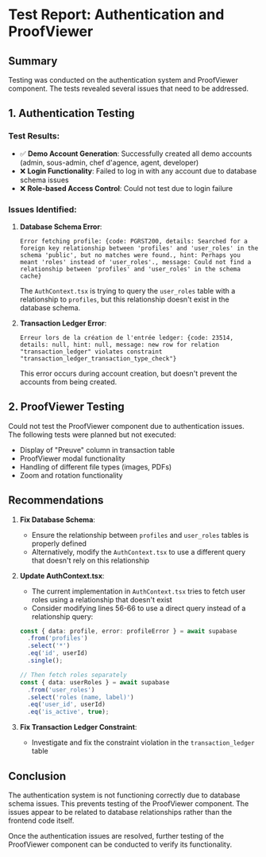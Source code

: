 # Test Report: Authentication and ProofViewer

## Summary

Testing was conducted on the authentication system and ProofViewer component. The tests revealed several issues that need to be addressed.

## 1. Authentication Testing

### Test Results:

- ✅ **Demo Account Generation**: Successfully created all demo accounts (admin, sous-admin, chef d'agence, agent, developer)
- ❌ **Login Functionality**: Failed to log in with any account due to database schema issues
- ❌ **Role-based Access Control**: Could not test due to login failure

### Issues Identified:

1. **Database Schema Error**: 
   ```
   Error fetching profile: {code: PGRST200, details: Searched for a foreign key relationship between 'profiles' and 'user_roles' in the schema 'public', but no matches were found., hint: Perhaps you meant 'roles' instead of 'user_roles'., message: Could not find a relationship between 'profiles' and 'user_roles' in the schema cache}
   ```

   The `AuthContext.tsx` is trying to query the `user_roles` table with a relationship to `profiles`, but this relationship doesn't exist in the database schema.

2. **Transaction Ledger Error**:
   ```
   Erreur lors de la création de l'entrée ledger: {code: 23514, details: null, hint: null, message: new row for relation "transaction_ledger" violates constraint "transaction_ledger_transaction_type_check"}
   ```

   This error occurs during account creation, but doesn't prevent the accounts from being created.

## 2. ProofViewer Testing

Could not test the ProofViewer component due to authentication issues. The following tests were planned but not executed:

- Display of "Preuve" column in transaction table
- ProofViewer modal functionality
- Handling of different file types (images, PDFs)
- Zoom and rotation functionality

## Recommendations

1. **Fix Database Schema**:
   - Ensure the relationship between `profiles` and `user_roles` tables is properly defined
   - Alternatively, modify the `AuthContext.tsx` to use a different query that doesn't rely on this relationship

2. **Update AuthContext.tsx**:
   - The current implementation in `AuthContext.tsx` tries to fetch user roles using a relationship that doesn't exist
   - Consider modifying lines 56-66 to use a direct query instead of a relationship query:
   ```typescript
   const { data: profile, error: profileError } = await supabase
     .from('profiles')
     .select('*')
     .eq('id', userId)
     .single();

   // Then fetch roles separately
   const { data: userRoles } = await supabase
     .from('user_roles')
     .select('roles (name, label)')
     .eq('user_id', userId)
     .eq('is_active', true);
   ```

3. **Fix Transaction Ledger Constraint**:
   - Investigate and fix the constraint violation in the `transaction_ledger` table

## Conclusion

The authentication system is not functioning correctly due to database schema issues. This prevents testing of the ProofViewer component. The issues appear to be related to database relationships rather than the frontend code itself.

Once the authentication issues are resolved, further testing of the ProofViewer component can be conducted to verify its functionality.